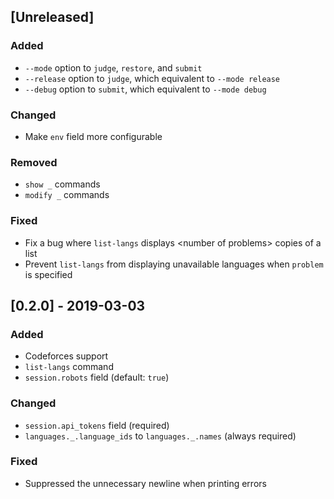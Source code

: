 ## [Unreleased]

### Added

* `--mode` option to `judge`, `restore`, and `submit`
* `--release` option to `judge`, which equivalent to `--mode release`
* `--debug` option to `submit`, which equivalent to `--mode debug`

### Changed

* Make `env` field more configurable

### Removed

* `show _` commands
* `modify _` commands

### Fixed

* Fix a bug where `list-langs` displays &lt;number of problems&gt; copies of a list
* Prevent `list-langs` from displaying unavailable languages when `problem` is specified

## [0.2.0] - 2019-03-03

### Added

* Codeforces support
* `list-langs` command
* `session.robots` field (default: `true`)

### Changed

* `session.api_tokens` field (required)
* `languages._.language_ids` to `languages._.names` (always required)

### Fixed

* Suppressed the unnecessary newline when printing errors
